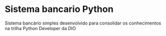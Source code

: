 # Sistema bancario Python

Sistema bancário simples desenvolvido para consolidar os conhecimentos na trilha Python Developer da DIO
